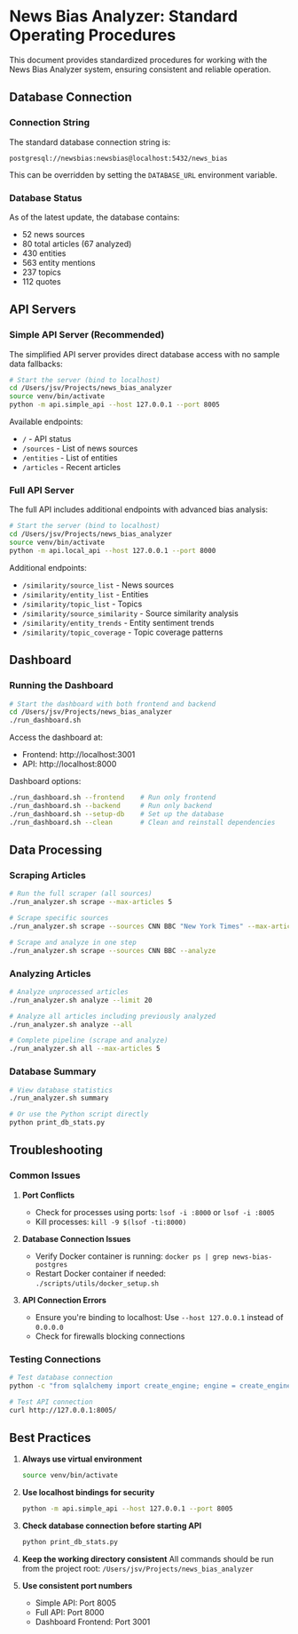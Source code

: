 # News Bias Analyzer: Standard Operating Procedures

This document provides standardized procedures for working with the News Bias Analyzer system, ensuring consistent and reliable operation.

## Database Connection

### Connection String
The standard database connection string is:
```
postgresql://newsbias:newsbias@localhost:5432/news_bias
```

This can be overridden by setting the `DATABASE_URL` environment variable.

### Database Status
As of the latest update, the database contains:
- 52 news sources
- 80 total articles (67 analyzed)
- 430 entities
- 563 entity mentions
- 237 topics
- 112 quotes

## API Servers

### Simple API Server (Recommended)
The simplified API server provides direct database access with no sample data fallbacks:

```bash
# Start the server (bind to localhost)
cd /Users/jsv/Projects/news_bias_analyzer
source venv/bin/activate
python -m api.simple_api --host 127.0.0.1 --port 8005
```

Available endpoints:
- `/` - API status
- `/sources` - List of news sources
- `/entities` - List of entities
- `/articles` - Recent articles

### Full API Server
The full API includes additional endpoints with advanced bias analysis:

```bash
# Start the server (bind to localhost)
cd /Users/jsv/Projects/news_bias_analyzer
source venv/bin/activate
python -m api.local_api --host 127.0.0.1 --port 8000
```

Additional endpoints:
- `/similarity/source_list` - News sources
- `/similarity/entity_list` - Entities
- `/similarity/topic_list` - Topics
- `/similarity/source_similarity` - Source similarity analysis
- `/similarity/entity_trends` - Entity sentiment trends
- `/similarity/topic_coverage` - Topic coverage patterns

## Dashboard

### Running the Dashboard

```bash
# Start the dashboard with both frontend and backend
cd /Users/jsv/Projects/news_bias_analyzer
./run_dashboard.sh
```

Access the dashboard at:
- Frontend: http://localhost:3001
- API: http://localhost:8000

Dashboard options:
```bash
./run_dashboard.sh --frontend    # Run only frontend
./run_dashboard.sh --backend     # Run only backend
./run_dashboard.sh --setup-db    # Set up the database
./run_dashboard.sh --clean       # Clean and reinstall dependencies
```

## Data Processing

### Scraping Articles

```bash
# Run the full scraper (all sources)
./run_analyzer.sh scrape --max-articles 5

# Scrape specific sources
./run_analyzer.sh scrape --sources CNN BBC "New York Times" --max-articles 5

# Scrape and analyze in one step
./run_analyzer.sh scrape --sources CNN BBC --analyze
```

### Analyzing Articles

```bash
# Analyze unprocessed articles
./run_analyzer.sh analyze --limit 20

# Analyze all articles including previously analyzed
./run_analyzer.sh analyze --all

# Complete pipeline (scrape and analyze)
./run_analyzer.sh all --max-articles 5
```

### Database Summary

```bash
# View database statistics
./run_analyzer.sh summary

# Or use the Python script directly
python print_db_stats.py
```

## Troubleshooting

### Common Issues

1. **Port Conflicts**
   - Check for processes using ports: `lsof -i :8000` or `lsof -i :8005`
   - Kill processes: `kill -9 $(lsof -ti:8000)`

2. **Database Connection Issues**
   - Verify Docker container is running: `docker ps | grep news-bias-postgres`
   - Restart Docker container if needed: `./scripts/utils/docker_setup.sh`

3. **API Connection Errors**
   - Ensure you're binding to localhost: Use `--host 127.0.0.1` instead of `0.0.0.0`
   - Check for firewalls blocking connections

### Testing Connections

```bash
# Test database connection
python -c "from sqlalchemy import create_engine; engine = create_engine('postgresql://newsbias:newsbias@localhost:5432/news_bias'); conn = engine.connect(); print('Connection successful')"

# Test API connection
curl http://127.0.0.1:8005/
```

## Best Practices

1. **Always use virtual environment**
   ```bash
   source venv/bin/activate
   ```

2. **Use localhost bindings for security**
   ```bash
   python -m api.simple_api --host 127.0.0.1 --port 8005
   ```

3. **Check database connection before starting API**
   ```bash
   python print_db_stats.py
   ```

4. **Keep the working directory consistent**
   All commands should be run from the project root: `/Users/jsv/Projects/news_bias_analyzer`

5. **Use consistent port numbers**
   - Simple API: Port 8005
   - Full API: Port 8000
   - Dashboard Frontend: Port 3001